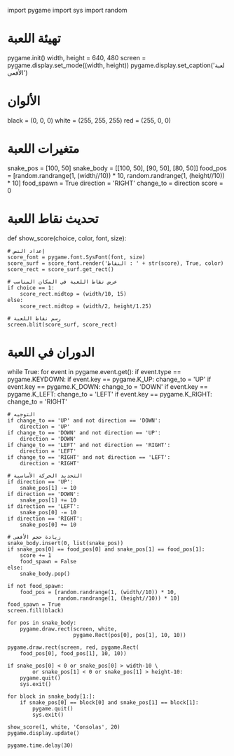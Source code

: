 
import pygame
import sys
import random

# تهيئة اللعبة
pygame.init()
width, height = 640, 480
screen = pygame.display.set_mode((width, height))
pygame.display.set_caption('لعبة الأفعى')

# الألوان
black = (0, 0, 0)
white = (255, 255, 255)
red = (255, 0, 0)

# متغيرات اللعبة
snake_pos = [100, 50]
snake_body = [[100, 50], [90, 50], [80, 50]]
food_pos = [random.randrange(1, (width//10)) * 10,
            random.randrange(1, (height//10)) * 10]
food_spawn = True
direction = 'RIGHT'
change_to = direction
score = 0

# تحديث نقاط اللعبة
def show_score(choice, color, font, size):

    # إعداد النص
    score_font = pygame.font.SysFont(font, size)
    score_surf = score_font.render('النقاط : ' + str(score), True, color)
    score_rect = score_surf.get_rect()

    # عرض نقاط اللعبة في المكان المناسب
    if choice == 1:
        score_rect.midtop = (width/10, 15)
    else:
        score_rect.midtop = (width/2, height/1.25)

    # رسم نقاط اللعبة
    screen.blit(score_surf, score_rect)

# الدوران في اللعبة
while True:
    for event in pygame.event.get():
        if event.type == pygame.KEYDOWN:
            if event.key == pygame.K_UP:
                change_to = 'UP'
            if event.key == pygame.K_DOWN:
                change_to = 'DOWN'
            if event.key == pygame.K_LEFT:
                change_to = 'LEFT'
            if event.key == pygame.K_RIGHT:
                change_to = 'RIGHT'

    # التوجيه
    if change_to == 'UP' and not direction == 'DOWN':
        direction = 'UP'
    if change_to == 'DOWN' and not direction == 'UP':
        direction = 'DOWN'
    if change_to == 'LEFT' and not direction == 'RIGHT':
        direction = 'LEFT'
    if change_to == 'RIGHT' and not direction == 'LEFT':
        direction = 'RIGHT'

    # التحديد الحركة الأساسية
    if direction == 'UP':
        snake_pos[1] -= 10
    if direction == 'DOWN':
        snake_pos[1] += 10
    if direction == 'LEFT':
        snake_pos[0] -= 10
    if direction == 'RIGHT':
        snake_pos[0] += 10

    # زيادة حجم الأفعى
    snake_body.insert(0, list(snake_pos))
    if snake_pos[0] == food_pos[0] and snake_pos[1] == food_pos[1]:
        score += 1
        food_spawn = False
    else:
        snake_body.pop()
        
    if not food_spawn:
        food_pos = [random.randrange(1, (width//10)) * 10,
                    random.randrange(1, (height//10)) * 10]
    food_spawn = True
    screen.fill(black)

    for pos in snake_body:
        pygame.draw.rect(screen, white,
                         pygame.Rect(pos[0], pos[1], 10, 10))

    pygame.draw.rect(screen, red, pygame.Rect(
        food_pos[0], food_pos[1], 10, 10))

    if snake_pos[0] < 0 or snake_pos[0] > width-10 \
            or snake_pos[1] < 0 or snake_pos[1] > height-10:
        pygame.quit()
        sys.exit()

    for block in snake_body[1:]:
        if snake_pos[0] == block[0] and snake_pos[1] == block[1]:
            pygame.quit()
            sys.exit()

    show_score(1, white, 'Consolas', 20)
    pygame.display.update()

    pygame.time.delay(30)
